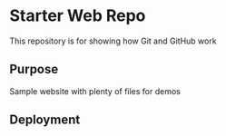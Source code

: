 # Starter Web Repo

This repository is for showing how Git and GitHub work

## Purpose

Sample website with plenty of files for demos
## Deployment